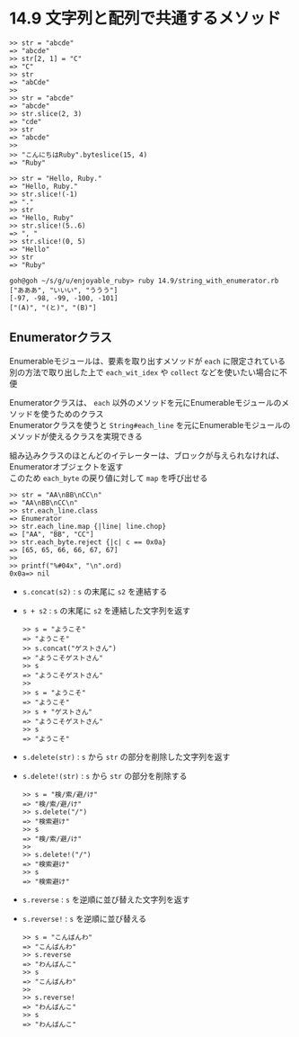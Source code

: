 # 14.9 文字列と配列で共通するメソッド

```
>> str = "abcde"
=> "abcde"
>> str[2, 1] = "C"
=> "C"
>> str
=> "abCde"
>> 
>> str = "abcde"
=> "abcde"
>> str.slice(2, 3)
=> "cde"
>> str
=> "abcde"
>> 
>> "こんにちはRuby".byteslice(15, 4)
=> "Ruby"
```

```
>> str = "Hello, Ruby."
=> "Hello, Ruby."
>> str.slice!(-1)
=> "."
>> str
=> "Hello, Ruby"
>> str.slice!(5..6)
=> ", "
>> str.slice!(0, 5)
=> "Hello"
>> str
=> "Ruby"
```

```
goh@goh ~/s/g/u/enjoyable_ruby> ruby 14.9/string_with_enumerator.rb
["あああ", "いいい", "ううう"]
[-97, -98, -99, -100, -101]
["(A)", "(と)", "(B)"]
```

## Enumeratorクラス

Enumerableモジュールは、要素を取り出すメソッドが `each` に限定されている  
別の方法で取り出した上で `each_wit_idex` や `collect` などを使いたい場合に不便

Enumeratorクラスは、 `each` 以外のメソッドを元にEnumerableモジュールのメソッドを使うためのクラス  
Enumeratorクラスを使うと `String#each_line` を元にEnumerableモジュールのメソッドが使えるクラスを実現できる

組み込みクラスのほとんどのイテレーターは、ブロックが与えられなければ、Enumeratorオブジェクトを返す  
このため `each_byte` の戻り値に対して `map` を呼び出せる

```
>> str = "AA\nBB\nCC\n"
=> "AA\nBB\nCC\n"
>> str.each_line.class
=> Enumerator
>> str.each_line.map {|line| line.chop}
=> ["AA", "BB", "CC"]
>> str.each_byte.reject {|c| c == 0x0a}
=> [65, 65, 66, 66, 67, 67]
>> 
>> printf("%#04x", "\n".ord)
0x0a=> nil
```

- `s.concat(s2)` : `s` の末尾に `s2` を連結する
- `s + s2` : `s` の末尾に `s2` を連結した文字列を返す

    ```
    >> s = "ようこそ"
    => "ようこそ"
    >> s.concat("ゲストさん")
    => "ようこそゲストさん"
    >> s
    => "ようこそゲストさん"
    >> 
    >> s = "ようこそ"
    => "ようこそ"
    >> s + "ゲストさん"
    => "ようこそゲストさん"
    >> s
    => "ようこそ"
    ```

- `s.delete(str)` : `s` から `str` の部分を削除した文字列を返す
- `s.delete!(str)` : `s` から `str` の部分を削除する

    ```
    >> s = "検/索/避/け"
    => "検/索/避/け"
    >> s.delete("/")
    => "検索避け"
    >> s
    => "検/索/避/け"
    >> 
    >> s.delete!("/")
    => "検索避け"
    >> s
    => "検索避け"
    ```

- `s.reverse` : `s` を逆順に並び替えた文字列を返す
- `s.reverse!` : `s` を逆順に並び替える

    ```
    >> s = "こんばんわ"
    => "こんばんわ"
    >> s.reverse
    => "わんばんこ"
    >> s
    => "こんばんわ"
    >> 
    >> s.reverse!
    => "わんばんこ"
    >> s
    => "わんばんこ"
    ```

